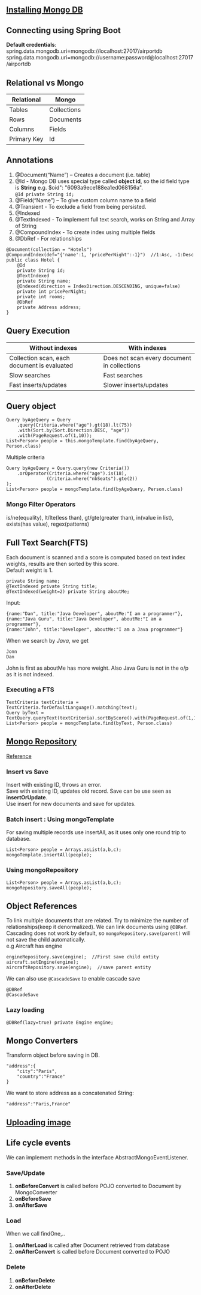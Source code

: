 ## [Installing Mongo DB](https://www.c-sharpcorner.com/article/how-to-set-up-and-starts-with-mongodb/#:~:text=Click%20on%20environment%20variables%20button,Program%20Files%5CMongoDB%5C%E2%80%9D)

## Connecting using Spring Boot
**Default credentials**: spring.data.mongodb.uri=mongodb://localhost:27017/airportdb
spring.data.mongodb.uri=mongodb://username:password@localhost:27017/airportdb

## Relational vs Mongo
| Relational  | Mongo |
| ------------- | ------------- |
| Tables  | Collections  |
| Rows  | Documents  |
| Columns  | Fields  |
| Primary Key  | Id  |

## Annotations
1.	@Document(“Name”) – Creates a document (i.e. table)
2.	@Id - Mongo DB uses special type called **object id**, so the id field type is **String** e.g. $oid": "6093a9ece188ea1ed068156a".</br> ```@Id private String id;```
3.	@Field(“Name”) – To give custom column name to a field
4.	@Transient - To exclude a field from being persisted.
5.	@Indexed
6.	@TextIndexed - To implement full text search, works on String and Array of String
7.	@CompoundIndex - To create index using multiple fields
8.	@DbRef - For relationships

```
@Document(collection = "Hotels")
@CompoundIndex(def="{'name':1, 'pricePerNight':-1}")  //1:Asc, -1:Desc
public class Hotel {
    @Id
    private String id;
    @TextIndexed
    private String name;
    @Indexed(direction = IndexDirection.DESCENDING, unique=false)
    private int pricePerNight;
    private int rooms;
    @DbRef
    private Address address;
}
```

## Query Execution
| Without indexes  | With indexes |
| ------------- | ------------- |
| Collection scan, each document is evaluated  | Does not scan every document in collections  |
| Slow searches  | Fast searches  |
| Fast inserts/updates  | Slower inserts/updates  |

## Query object
```
Query byAgeQuery = Query
    .query(Criteria.where("age").gt(18).lt(75))
    .with(Sort.by(Sort.Direction.DESC, "age"))
    .with(PageRequest.of(1,10));
List<Person> people = this.mongoTemplate.find(byAgeQuery, Person.class)
```
Multiple criteria
```
Query byAgeQuery = Query.query(new Criteria())
    .orOperator(Criteria.where("age").is(18),
               (Criteria.where("nbSeats").gte(2))
);
List<Person> people = mongoTemplate.find(byAgeQuery, Person.class)
```
### Mongo Filter Operators
is/ne(equality), lt/lte(less than), gt/gte(greater than), in(value in list), exists(has value), regex(patterns)

## Full Text Search(FTS)
Each document is scanned and a score is computed based on text index weights, results are then sorted by this score.</br>
Default weight is 1.
```
private String name;
@TextIndexed private String title;
@TextIndexed(weight=2) private String aboutMe;
```
Input:
```
{name:"Dan", title:"Java Developer", aboutMe:"I am a programmer"},
{name:"Java Guru", title:"Java Developer", aboutMe:"I am a programmer"},
{name:"John", title:"Developer", aboutMe:"I am a Java programmer"}
```
When we search by _Java_, we get
```
Jonn
Dan
```
John is first as aboutMe has more weight. Also Java Guru is not in the o/p as it is not indexed.

### Executing a FTS
```
TextCriteria textCriteria = TextCriteria.forDefaultLanguage().matching(text);
Query byText = TextQuery.queryText(textCriteria).sortByScore().with(PageRequest.of(1,10));
List<Person> people = mongoTemplate.find(byText, Person.class)
```

## [Mongo Repository](https://docs.spring.io/spring-data/mongodb/docs/current/api/org/springframework/data/mongodb/repository/MongoRepository.html)
[Reference](https://www.baeldung.com/spring-data-mongodb-tutorial)

### Insert vs Save
Insert with existing ID, throws an error.</br>
Save with existing ID, updates old record. Save can be use seen as **insertOrUpdate**.</br>
Use insert for new documents and save for updates.

### Batch insert : Using mongoTemplate
For saving multiple records use insertAll, as it uses only one round trip to database.
```
List<Person> people = Arrays.asList(a,b,c);
mongoTemplate.insertAll(people);
```

### Using mongoRepository
```
List<Person> people = Arrays.asList(a,b,c);
mongoRepository.saveAll(people);
```

## Object References
To link multiple documents that are related. Try to minimize the number of relationships(keep it denormalized). We can link documents using ```@DBRef```.</br>
Cascading does not work by default, so ```mongoRepository.save(parent)``` will not save the child automatically.</br>
e.g Aircraft has engine
```
engineRepository.save(engine);  //First save child entity
aircraft.setEngine(engine);
aircraftRepository.save(engine);  //save parent entity
```
We can also use ```@CascadeSave``` to enable cascade save
```
@DBRef
@CascadeSave
```

### Lazy loading
```@DBRef(lazy=true) private Engine engine;```

## Mongo Converters
Transform object before saving in DB.
```
"address":{
    "city":"Paris",
    "country":"France"
}
```
We want to store address as a concatenated String:
```
"address":"Paris,France"
```

## [Uploading image](https://www.baeldung.com/spring-boot-mongodb-upload-file)

## Life cycle events
We can implement methods in the interface AbstractMongoEventListener.
### Save/Update
1. **onBeforeConvert** is called before POJO converted to Document by MongoConverter
2. **onBeforeSave**
3. **onAfterSave**

### Load
When we call findOne,..
1. **onAfterLoad** is called after Document retrieved from database
2. **onAfterConvert** is called before Document converted to POJO

### Delete
1. **onBeforeDelete**
2. **onAfterDelete**
